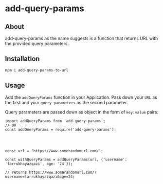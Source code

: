 # add-query-params

## About

add-query-params as the name suggests is a function that returns URL with the provided query parameters.

<!-- Installation -->
## Installation

  ```sh
  npm i add-query-params-to-url
  ```

<!-- USAGE EXAMPLES -->
## Usage

Add the ``addQueryParams`` function in your Application. Pass down your `URL` as the first and your `query parameters` as the second parameter.


Query parameters are passed down as object in the form of ``key:value`` pairs:



```
import addQueryParams from 'add-query-params';
// OR
const addQueryParams = require('add-query-params');




const url = 'https://www.somerandomurl.com/';

const withQueryParams = addQueryParams(url, {'username': 'farrukhayazqazi', age: '24'}); 

// returns https://www.somerandomurl.com/?username=farrukhayazqazi&age=24;

```
